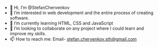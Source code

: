 - 👋 Hi, I’m @StefanChervenkov
- 👀 I’m interested in web development and the entire process of creating software.  
- 🌱 I’m currently learning HTML, CSS and JavaScript
- 💞️ I’m looking to collaborate on any project where I could learn and improve my skills. 
- 📫 How to reach me: Email- stefan.chervenkov.sth@gmail.com

<!---
StefanChervenkov/StefanChervenkov is a ✨ special ✨ repository because its `README.md` (this file) appears on your GitHub profile.
You can click the Preview link to take a look at your changes.
--->
